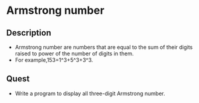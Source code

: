 # Armstrong number

## Description
- Armstrong number are numbers that are equal to the sum of their digits raised to power of the number of digits in them. 
- For example,153=1^3+5^3+3^3.

## Quest
- Write a program to display all three-digit Armstrong number.

